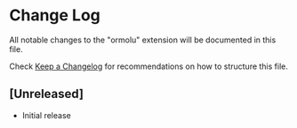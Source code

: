 # Change Log

All notable changes to the "ormolu" extension will be documented in this file.

Check [Keep a Changelog](http://keepachangelog.com/) for recommendations on how to structure this file.

## [Unreleased]

- Initial release
